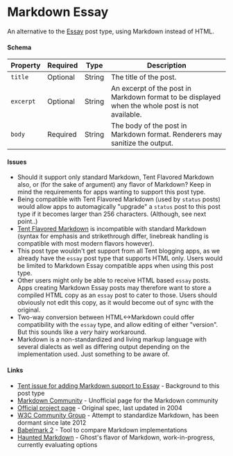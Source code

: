 # Markdown Essay

An alternative to the [Essay](https://tent.io/docs/post-types#essay) post type, using Markdown instead of HTML.


#### Schema

| Property | Required | Type | Description |
| -------- | -------- | ---- | ----------- |
| `title` | Optional | String | The title of the post. |
| `excerpt` | Optional | String | An excerpt of the post in Markdown format to be displayed when the whole post is not available. |
| `body` | Required | String | The body of the post in Markdown format. Renderers may sanitize the output. |

#### Issues

- Should it support only standard Markdown, Tent Flavored Markdown also, or (for the sake of argument) any flavor of Markdown? Keep in mind the requirements for apps wanting to support this post type.
- Being compatible with Tent Flavored Markdown (used by `status` posts) would allow apps to automagically "upgrade" a `status` post to this post type if it becomes larger than 256 characters. (Although, see next point..)
- [Tent Flavored Markdown](https://tent.io/docs/post-types#markdown) is incompatible with standard Markdown (syntax for emphasis and strikethrough differ, linebreak handling is compatible with most modern flavors however).
- This post type wouldn't get support from all Tent blogging apps, as we already have the `essay` post type that supports HTML only. Users would be limited to Markdown Essay compatible apps when using this post type.
- Other users might only be able to receive HTML based `essay` posts. Apps creating Markdown Essay posts may therefore want to store a compiled HTML copy as an `essay` post to cater to those. Users should obviously not edit this copy, as it would become out of sync with the original.
- Two-way conversion between HTML<->Markdown could offer compatibility with the `essay` type, and allow editing of either "version". But this sounds like a _very_ hairy workaround.
- Markdown is a non-standardized and living markup language with several dialects as well as differing output depending on the implementation used. Just something to be aware of.

#### Links

- [Tent issue for adding Markdown support to Essay](https://github.com/tent/tent.io/issues/200) - Background to this post type
- [Markdown Community](http://markdown.github.io/) - Unofficial page for the Markdown community
- [Official project page](http://daringfireball.net/projects/markdown) - Original spec, last updated in 2004
- [W3C Community Group](http://www.w3.org/community/markdown/) - Attempt to standardize Markdown, has been dormant since late 2012
- [Babelmark 2](http://johnmacfarlane.net/babelmark2/) - Tool to compare Markdown implementations
- [Haunted Markdown](https://github.com/TryGhost/Ghost/wiki/Haunted-Markdown) - Ghost's flavor of Markdown, work-in-progress, currently evaluating options
